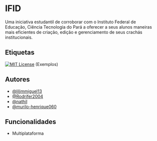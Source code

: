 
# IFID

Uma iniciativa estudantil de corroborar com o Instituto Federal de Educação, Ciência Tecnologia do Pará a oferecer a seus alunos maneiras mais eficientes de criação, edição e gerenciamento de seus crachás institucionais.

## Etiquetas

[![MIT License](https://img.shields.io/badge/License-MIT-green.svg)](https://choosealicense.com/licenses/mit/) (Exemplos)


## Autores

- [@liljmmiguel13](https://www.github.com/liljmmiguel13)
- [@Rodrifer2004](https://www.github.com/Rodrifer2004)
- [@nathil](https://www.github.com/nathil)
- [@murilo-henrique060](https://www.github.com/murilo-henrique060)

## Funcionalidades

- Multiplataforma
